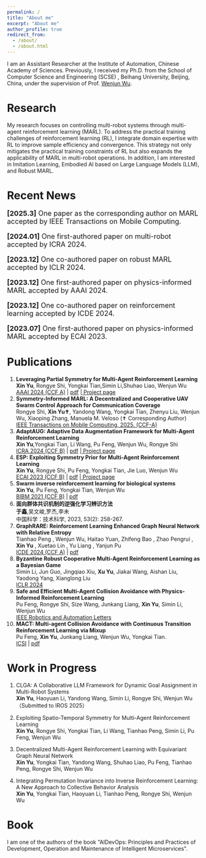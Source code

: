 ```yaml
---
permalink: /
title: "About me"
excerpt: "About me"
author_profile: true
redirect_from: 
  - /about/
  - /about.html
---
```

I am an Assistant Researcher at the Institute of Automation, Chinese Academy of Sciences. Previously, I received my Ph.D. from the School of Computer Science and Engineering (SCSE) , Beihang University, Beijing, China, under the supervision of Prof. <a href="https://www.researchgate.net/profile/Wenjun-Wu-15">Wenjun Wu</a>.


Research
======
My research focuses on controlling multi-robot systems through multi-agent reinforcement learning (MARL). To address the practical training challenges of reinforcement learning (RL), I integrate domain expertise with RL to improve sample efficiency and convergence. This strategy not only mitigates the practical training constraints of RL but also expands the applicability of MARL in multi-robot operations. In addition, I am interested in Imitation Learning, Embodied AI based on Large Language Models (LLM), and Robust MARL.

Recent News
======
<p style="font-size:18px"><strong>[2025.3]</strong> One paper as the corresponding author on MARL accepted by IEEE Transactions on Mobile Computing.</p>
<p style="font-size:18px"> <strong>[2024.01]</strong> One first-authored paper on multi-robot accepted by ICRA 2024.</p>
<p style="font-size:18px"> <strong>[2023.12]</strong> One co-authored paper on robust MARL accepted by ICLR 2024.</p>
<p style="font-size:18px"> <strong>[2023.12]</strong> One first-authored paper on physics-informed MARL accepted by AAAI 2024.</p>
<p style="font-size:18px"> <strong>[2023.12]</strong> One co-authored paper on reinforcement learning accepted by ICDE 2024.</p>
<p style="font-size:18px"> <strong>[2023.07]</strong> One first-authored paper on physics-informed MARL accepted by ECAI 2023.</p>



Publications
======
1. **Leveraging Partial Symmetry for Multi-Agent Reinforcement Learning** <br>**Xin Yu**, Rongye Shi, Yongkai Tian,Simin Li,Shuhao Liao, Wenjun Wu <br> <a href="https://aaai.org/aaai-conference/">AAAI 2024 (CCF A)</a> $\vert$ <a href="../files/pse.pdf">pdf</a> $\vert$<a href="https://xinyu-site.github.io/PSE/"> Project page</a>
2. **Symmetry-Informed MARL: A Decentralized and Cooperative UAV Swarm Control Approach for Communication Coverage**<br> Rongye Shi, **Xin Yu✝**, Yandong Wang, Yongkai Tian, Zhenyu Liu, Wenjun Wu, Xiaoping Zhang, Manuela M. Veloso (✝ Corresponding Author) <br> 
<a href="https://ieeexplore.ieee.org/abstract/document/10935710">IEEE Transactions on Mobile Computing, 2025. (CCF-A)</a>
3. **AdaptAUG: Adaptive Data Augmentation Framework for Multi-Agent Reinforcement Learning** <br>**Xin Yu**,Yongkai Tian, Li Wang, Pu Feng, Wenjun Wu, Rongye Shi<br> <a href="https://2024.ieee-icra.org/">ICRA 2024 (CCF B)</a> $\vert$ <a href="../files/AdaptAUG.pdf">pdf</a> $\vert$<a href="https://xinyu-site.github.io/AdaptAUG/"> Project page</a>
4. **ESP: Exploiting Symmetry Prior for Multi-Agent Reinforcement Learning** <br>**Xin Yu**, Rongye Shi, Pu Feng, Yongkai Tian, Jie Luo, Wenjun Wu <br><a href="https://ecai2023.eu/">ECAI 2023 (CCF B)</a> $\vert$ <a href="../files/ecai.pdf">pdf</a> $\vert$<a href="https://xinyu-site.github.io/esp-marl"> Project page</a>
5. **Swarm inverse reinforcement learning for biological systems** <br>**Xin Yu**, Pu Feng, Yongkai Tian, Wenjun Wu<br><a href="https://ieeebibm.org/BIBM2021/">BIBM 2021 (CCF B)</a> $\vert$ <a href="../files/bibm.pdf">pdf</a> 
6. **面向群体共识机制的逆强化学习辨识方法**<br>**于鑫**,吴文峻,罗杰,李未<br> 中国科学：技术科学, 2023, 53(2): 258-267.  
7. **GraphRARE: Reinforcement Learning Enhanced Graph Neural Network with Relative Entropy** <br>Tianhao Peng , Wenjun Wu, Haitao Yuan, Zhifeng Bao , Zhao Pengrui , **Xin Yu** , Xuetao Lin , Yu Liang , Yanjun Pu
 <br> <a href="https://icde2024.github.io/">ICDE 2024 (CCF A)</a> $\vert$ <a href="../files/graphrare.pdf">pdf</a> 
8. **Byzantine Robust Cooperative Multi-Agent Reinforcement Learning as a Bayesian Game** <br>Simin Li, Jun Guo, Jingqiao Xiu, **Xu Yu**, Jiakai Wang, Aishan Liu, Yaodong Yang, Xianglong Liu<br><a href="https://arxiv.org/pdf/2305.12872.pdf">ICLR 2024</a>
9. **Safe and Efficient Multi-Agent Collision Avoidance with Physics-Informed Reinforcement Learning** <br> Pu Feng, Rongye Shi, Size Wang, Junkang Liang, **Xin Yu**, Simin Li, Wenjun Wu <br><a href="https://ieeexplore.ieee.org/abstract/document/10737374/">IEEE Robotics and Automation Letters </a>  
10. **MACT: Multi-agent Collision Avoidance with Continuous Transition Reinforcement Learning via Mixup** <br>Pu Feng, **Xin Yu**, Junkang Liang, Wenjun Wu, Yongkai Tian. <br><a href="https://link.springer.com/conference/swarm">ICSI</a> $\vert$ <a href="../files/icsi.pdf">pdf</a>



Work in Progress
======
1. CLGA: A Collaborative LLM Framework for Dynamic Goal Assignment in Multi-Robot Systems <br>**Xin Yu**, Haoyuan Li, Yandong Wang, Simin Li, Rongye Shi, Wenjun Wu <br> （Submitted to IROS 2025）
  
2. Exploiting Spatio-Temporal Symmetry for Multi-Agent Reinforcement Learning <br>**Xin Yu**, Rongye Shi, Yongkai Tian, Li Wang, Tianhao Peng, Simin Li, Pu Feng, Wenjun Wu <br> 

3. Decentralized Multi-Agent Reinforcement Learning with Equivariant Graph Neural Network <br>**Xin Yu**, Yongkai Tian, Yandong Wang, Shuhao Liao, Pu Feng, Tianhao Peng, Rongye Shi, Wenjun Wu <br> 

4. Integrating Permutation Invariance into Inverse Reinforcement Learning: A New Approach to Collective Behavior Analysis <br>**Xin Yu**, Yongkai Tian, Haoyuan Li, Tianhao Peng, Rongye Shi, Wenjun Wu <br> 
   

Book
======
I am one of the authors of the book "AIDevOps: Principles and Practices of Development, Operation and Maintenance of Intelligent Microservices".


<script type="text/javascript" src="//rf.revolvermaps.com/0/0/7.js?i=58lr1i1agak&amp;m=0&amp;c=007eff&amp;cr1=ff0000&amp;sx=0" async="async"></script>

<!-- <script type="text/javascript" src="//rf.revolvermaps.com/0/0/8.js?i=59m5qd8zyf2&amp;m=0&amp;c=ff0000&amp;cr1=ffffff&amp;f=arial&amp;l=33" async="async"></script> -->